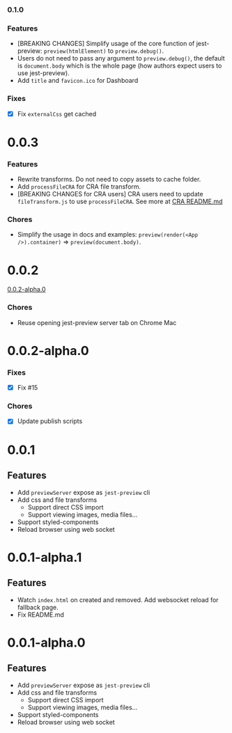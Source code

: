 ### 0.1.0

### Features

- [BREAKING CHANGES] Simplify usage of the core function of jest-preview: `preview(htmlElement)` to `preview.debug()`.
- Users do not need to pass any argument to `preview.debug()`, the default is `document.body` which is the whole page (how authors expect users to use jest-preview).
- Add `title` and `favicon.ico` for Dashboard

### Fixes

- [x] Fix `externalCss` get cached

# 0.0.3

### Features

- Rewrite transforms. Do not need to copy assets to cache folder.
- Add `processFileCRA` for CRA file transform.
- [BREAKING CHANGES for CRA users] CRA users need to update `fileTransform.js` to use `processFileCRA`. See more at [CRA README.md](./examples/create-react-app/README.md#installation-and-usage)

### Chores

- Simplify the usage in docs and examples: `preview(render(<App />).container)` => `preview(document.body)`.

# 0.0.2

[0.0.2-alpha.0](#002-alpha0)

### Chores

- Reuse opening jest-preview server tab on Chrome Mac

# 0.0.2-alpha.0

### Fixes

- [x] Fix #15

### Chores

- [x] Update publish scripts

# 0.0.1

## Features

- Add `previewServer` expose as `jest-preview` cli
- Add css and file transforms
  - Support direct CSS import
  - Support viewing images, media files...
- Support styled-components
- Reload browser using web socket

# 0.0.1-alpha.1

## Features

- Watch `index.html` on created and removed. Add websocket reload for fallback page.
- Fix README.md

# 0.0.1-alpha.0

## Features

- Add `previewServer` expose as `jest-preview` cli
- Add css and file transforms
  - Support direct CSS import
  - Support viewing images, media files...
- Support styled-components
- Reload browser using web socket
